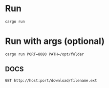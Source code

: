 # Run

```sh
cargo run
```

# Run with args (optional)

```
cargo run PORT=8080 PATH=/opt/folder
```

## DOCS

```
GET http://host:port/download/filename.ext
```
